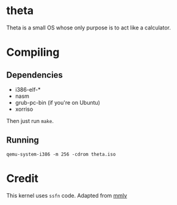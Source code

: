 # theta
Theta is a small OS whose only purpose is to act like
a calculator.

# Compiling

## Dependencies
- i386-elf-*
- nasm
- grub-pc-bin (if you're on Ubuntu)
- xorriso

Then just run `make`.

## Running
```
qemu-system-i386 -m 256 -cdrom theta.iso
```

# Credit
This kernel uses `ssfn` code. Adapted from [mmlv](https://github.com/mxtlr/mmlv)